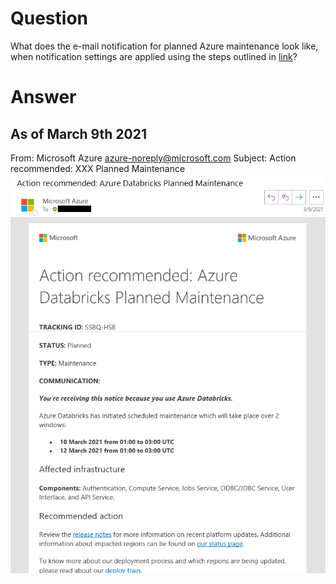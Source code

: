 # Question
What does the e-mail notification for planned Azure maintenance look like, when notification settings are applied using the steps outlined in [link](https://docs.microsoft.com/azure/azure-sql/database/advance-notifications)?

# Answer
## As of March 9th 2021
From: Microsoft Azure <azure-noreply@microsoft.com> 
Subject: Action recommended: XXX Planned Maintenance
![](../img/2021-04-12-16-38-55.png)